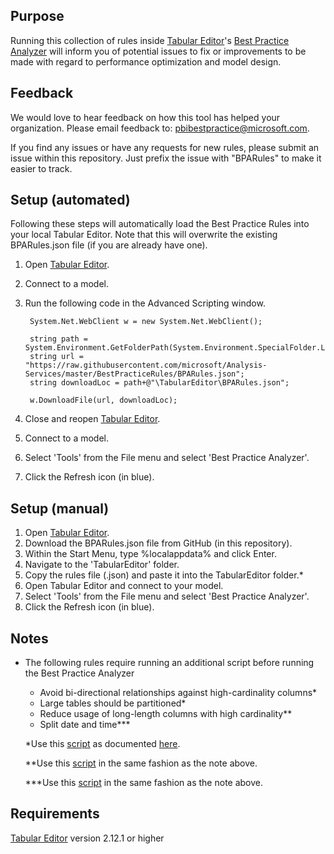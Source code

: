 ## Purpose 

Running this collection of rules inside [Tabular Editor](https://tabulareditor.com/ "Tabular Editor")'s [Best Practice Analyzer](https://docs.tabulareditor.com/Best-Practice-Analyzer.html "Best Practice Analyzer") will inform you of potential issues to fix or improvements to be made with regard to performance optimization and model design.

## Feedback

We would love to hear feedback on how this tool has helped your organization. Please email feedback to: pbibestpractice@microsoft.com.

If you find any issues or have any requests for new rules, please submit an issue within this repository. Just prefix the issue with "BPARules" to make it easier to track.

## Setup (automated)

Following these steps will automatically load the Best Practice Rules into your local Tabular Editor. Note that this will overwrite the existing BPARules.json file (if you are already have one).

1. Open [Tabular Editor](https://tabulareditor.com/ "Tabular Editor").
2. Connect to a model.
3. Run the following code in the Advanced Scripting window.

        System.Net.WebClient w = new System.Net.WebClient(); 
        
        string path = System.Environment.GetFolderPath(System.Environment.SpecialFolder.LocalApplicationData);
        string url = "https://raw.githubusercontent.com/microsoft/Analysis-Services/master/BestPracticeRules/BPARules.json";
        string downloadLoc = path+@"\TabularEditor\BPARules.json";
        
        w.DownloadFile(url, downloadLoc);

4. Close and reopen [Tabular Editor](https://tabulareditor.com/ "Tabular Editor").
5. Connect to a model.
6. Select 'Tools' from the File menu and select 'Best Practice Analyzer'.
7. Click the Refresh icon (in blue).

## Setup (manual)

1. Open [Tabular Editor](https://tabulareditor.com/ "Tabular Editor").
2. Download the BPARules.json file from GitHub (in this repository).
3. Within the Start Menu, type %localappdata% and click Enter.
4. Navigate to the 'TabularEditor' folder.
5. Copy the rules file (.json) and paste it into the TabularEditor folder.*
6. Open Tabular Editor and connect to your model.
7. Select 'Tools' from the File menu and select 'Best Practice Analyzer'.
8. Click the Refresh icon (in blue).

## Notes

* The following rules require running an additional script before running the Best Practice Analyzer

  * Avoid bi-directional relationships against high-cardinality columns*
  * Large tables should be partitioned*
  * Reduce usage of long-length columns with high cardinality**
  * Split date and time***
  
  *Use this [script](https://github.com/m-kovalsky/Tabular/blob/master/VertipaqAnnotations.cs "Script") as documented [here](https://www.elegantbi.com/post/vertipaqintabulareditor "Instructions").
  
  **Use this [script](https://github.com/m-kovalsky/Tabular/blob/master/BestPracticeRule_LongLengthColumns.cs "script") in the same fashion as the note above.
  
  ***Use this [script](https://github.com/m-kovalsky/Tabular/blob/master/BestPracticeRule_SplitDateAndTime.cs "script") in the same fashion as the note above.
  
## Requirements

[Tabular Editor](https://tabulareditor.com/ "Tabular Editor") version 2.12.1 or higher

